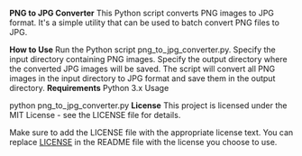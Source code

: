 **PNG to JPG Converter**
This Python script converts PNG images to JPG format. It's a simple utility that can be used to batch convert PNG files to JPG.

**How to Use**
Run the Python script png_to_jpg_converter.py.
Specify the input directory containing PNG images.
Specify the output directory where the converted JPG images will be saved.
The script will convert all PNG images in the input directory to JPG format and save them in the output directory.
**Requirements**
Python 3.x
Usage

python png_to_jpg_converter.py
**License**
This project is licensed under the MIT License - see the LICENSE file for details.

Make sure to add the LICENSE file with the appropriate license text. You can replace [LICENSE](LICENSE) in the README file with the license you choose to use.
